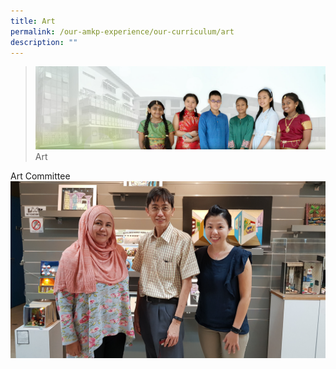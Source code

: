 ```yaml
---
title: Art
permalink: /our-amkp-experience/our-curriculum/art
description: ""
---
```

>![](/images/About%20Us/banner2-with%20bg.jpg)
>Art

Art Committee
![](/images/About%20Us/Our%20AMKP%20Experience/Art%20Dept.jpg)

